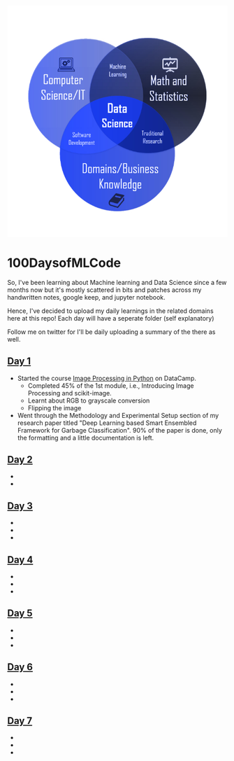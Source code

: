 ![Cover Image](cover.jpg)

# 100DaysofMLCode
So, I've been learning about Machine learning and Data Science
since a few months now but it's mostly scattered in bits and patches
across my handwritten notes, google keep, and jupyter notebook.

Hence, I've decided to upload my daily learnings in the related domains
here at this repo! 
Each day will have a seperate folder (self explanatory)

Follow me on twitter for I'll be daily uploading a summary of the there 
as well.

## [Day 1](https://github.com/Anann99/100DaysofMLCode/tree/main/Day%201)

- Started the course [Image Processing in Python]() on DataCamp.
  - Completed 45% of the 1st module, i.e., Introducing Image Processing and scikit-image.
  - Learnt about RGB to grayscale conversion
  - Flipping the image 
- Went through the Methodology and Experimental Setup section of my research paper titled "Deep Learning based Smart Ensembled Framework for Garbage Classification". 90% of the paper is done, only the formatting and a little documentation is left.
  

## [Day 2]()

- 
- 

## [Day 3]()

- 
- 
- 

## [Day 4]()

- 
- 
- 

## [Day 5]()

- 
- 
- 

## [Day 6]()

- 
- 
- 

## [Day 7]()

- 
- 
- 



